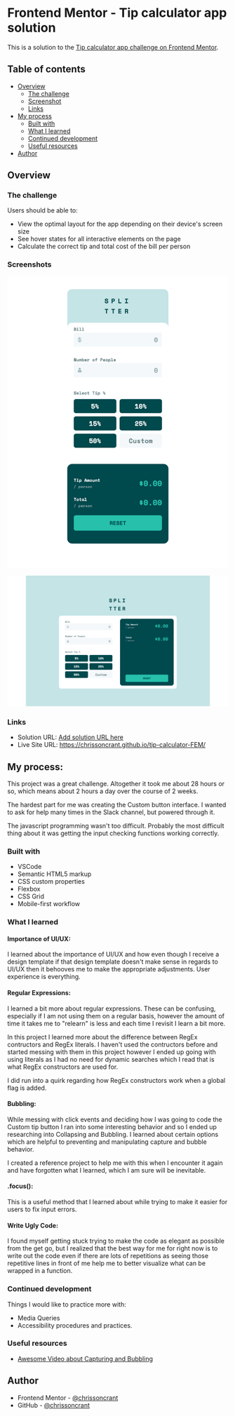 # Frontend Mentor - Tip calculator app solution

This is a solution to the [Tip calculator app challenge on Frontend Mentor](https://www.frontendmentor.io/challenges/tip-calculator-app-ugJNGbJUX).

## Table of contents

- [Overview](#overview)
  - [The challenge](#the-challenge)
  - [Screenshot](#screenshot)
  - [Links](#links)
- [My process](#my-process)
  - [Built with](#built-with)
  - [What I learned](#what-i-learned)
  - [Continued development](#continued-development)
  - [Useful resources](#useful-resources)
- [Author](#author)

## Overview

### The challenge

Users should be able to:

- View the optimal layout for the app depending on their device's screen size
- See hover states for all interactive elements on the page
- Calculate the correct tip and total cost of the bill per person

### Screenshots

![](screenshots/mobile-style.jpg)

![](screenshots/desktop-style.jpg)

### Links

- Solution URL: [Add solution URL here](https://your-solution-url.com)
- Live Site URL: https://chrissoncrant.github.io/tip-calculator-FEM/ 

## My process:

This project was a great challenge. Altogether it took me about 28 hours or so, which means about 2 hours a day over the course of 2 weeks. 

The hardest part for me was creating the Custom button interface. I wanted to ask for help many times in the Slack channel, but powered through it.

The javascript programming wasn't too difficult. Probably the most difficult thing about it was getting the input checking functions working correctly. 

### Built with

- VSCode
- Semantic HTML5 markup
- CSS custom properties
- Flexbox
- CSS Grid
- Mobile-first workflow


### What I learned

#### Importance of UI/UX:
I learned about the importance of UI/UX and how even though I receive a design template if that design template doesn't make sense in regards to UI/UX then it behooves me to make the appropriate adjustments. User experience is everything. 

#### Regular Expressions:
I learned a bit more about regular expressions. These can be confusing, especially if I am not using them on a regular basis, however the amount of time it takes me to "relearn" is less and each time I revisit I learn a bit more. 

In this project I learned more about the difference between RegEx contructors and RegEx literals. I haven't used the contructors before and started messing with them in this project however I ended up going with using literals as I had no need for dynamic searches which I read that is what RegEx constructors are used for. 

I did run into a quirk regarding how RegEx constructors work when a global flag is added. 

#### Bubbling:
While messing with click events and deciding how I was going to code the Custom tip button I ran into some interesting behavior and so I ended up researching into Collapsing and Bubbling. I learned about certain options which are helpful to preventing and manipulating capture and bubble behavior. 

I created a reference project to help me with this when I encounter it again and have forgotten what I learned, which I am sure will be inevitable. 

#### .focus():
This is a useful method that I learned about while trying to make it easier for users to fix input errors. 

#### Write Ugly Code:
I found myself getting stuck trying to make the code as elegant as possible from the get go, but I realized that the best way for me for right now is to write out the code even if there are lots of repetitions as seeing those repetitive lines in front of me help me to better visualize what can be wrapped in a function. 

### Continued development

Things I would like to practice more with: 
- Media Queries
- Accessibility procedures and practices.

### Useful resources

- [Awesome Video about Capturing and Bubbling](https://www.youtube.com/watch?v=F1anRyL37lE)

## Author

- Frontend Mentor - [@chrissoncrant](https://www.frontendmentor.io/profile/chrissoncrant)
- GitHub - [@chrissoncrant](https://github.com/chrissoncrant)